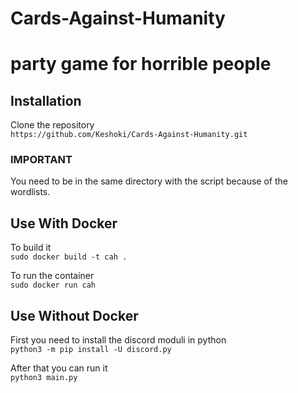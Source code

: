 # Cards-Against-Humanity  
#  party game for horrible people

## Installation  
Clone the repository   
`https://github.com/Keshoki/Cards-Against-Humanity.git`  
### IMPORTANT
You need to be in the same directory with the script because of the wordlists.

## Use With Docker  
To build it  
`sudo docker build -t cah .`  

To run the container  
`sudo docker run cah`  

## Use Without Docker  
First you need to install the discord moduli in python  
`python3 -m pip install -U discord.py`  

After that you can run it  
`python3 main.py`  
